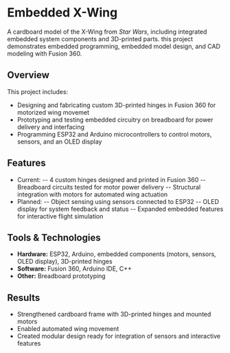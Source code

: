 # Embedded X-Wing

A cardboard model of the X-Wing from *Star Wars*, including integrated embedded system components and 3D-printed parts. this project demonstrates embedded programming, embedded model design, and CAD modeling with Fusion 360.

## Overview
This project includes:
- Designing and fabricating custom 3D-printed hinges in Fusion 360 for motorized wing movemet
- Prototyping and testing embedded circuitry on breadboard for power delivery and interfacing
- Programming ESP32 and Arduino microcontrollers to control motors, sensors, and an OLED display

## Features
- Current:
-- 4 custom hinges designed and printed in Fusion 360
-- Breadboard circuits tested for motor power delivery
-- Structural integration with motors for automated wing actuation
- Planned:
-- Object sensing using sensors connected to ESP32
-- OLED display for system feedback and status
-- Expanded embedded features for interactive flight simulation

## Tools & Technologies
- **Hardware:** ESP32, Arduino, embedded components (motors, sensors, OLED display), 3D-printed hinges
- **Software:** Fusion 360, Arduino IDE, C++
- **Other:** Breadboard prototyping

## Results
- Strengthened cardboard frame with 3D-printed hinges and mounted motors
- Enabled automated wing movement
- Created modular design ready for integration of sensors and interactive features
